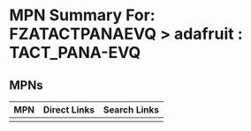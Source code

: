 



# MPN Summary For: FZATACTPANAEVQ > adafruit : TACT_PANA-EVQ

## MPNs
  

|MPN|Direct Links|Search Links|
| :--- | :--- | :--- |
||||
